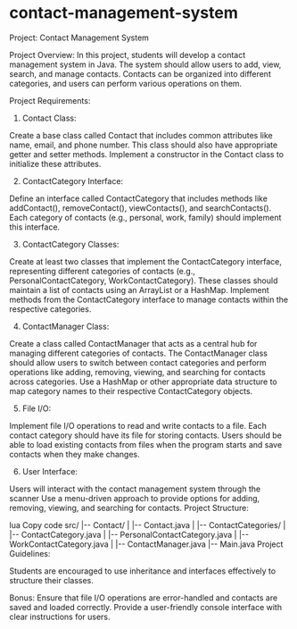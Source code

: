 # contact-management-system
Project: Contact Management System

Project Overview:
In this project, students will develop a contact management system in Java. 
The system should allow users to add, view, search, and manage contacts. 
Contacts can be organized into different categories, and users can perform various operations on them.

Project Requirements:

1. Contact Class:

Create a base class called Contact that includes common attributes like name, email, and phone number. 
This class should also have appropriate getter and setter methods.
Implement a constructor in the Contact class to initialize these attributes.

2. ContactCategory Interface:

Define an interface called ContactCategory that includes methods like addContact(), removeContact(), viewContacts(), and searchContacts().
Each category of contacts (e.g., personal, work, family) should implement this interface.

3. ContactCategory Classes:

Create at least two classes that implement the ContactCategory interface, representing different categories of contacts (e.g., PersonalContactCategory, WorkContactCategory).
These classes should maintain a list of contacts using an ArrayList or a HashMap.
Implement methods from the ContactCategory interface to manage contacts within the respective categories.

4. ContactManager Class:

Create a class called ContactManager that acts as a central hub for managing different categories of contacts.
The ContactManager class should allow users to switch between contact categories and perform operations like adding, removing, viewing, and searching for contacts across categories.
Use a HashMap or other appropriate data structure to map category names to their respective ContactCategory objects.

5. File I/O:

Implement file I/O operations to read and write contacts to a file. Each contact category should have its file for storing contacts.
Users should be able to load existing contacts from files when the program starts and save contacts when they make changes.

6. User Interface:

Users will interact with the contact management system through the scanner
Use a menu-driven approach to provide options for adding, removing, viewing, and searching for contacts.
Project Structure:

lua
Copy code
src/
|-- Contact/
|   |-- Contact.java
|
|-- ContactCategories/
|   |-- ContactCategory.java
|   |-- PersonalContactCategory.java
|   |-- WorkContactCategory.java
|
|-- ContactManager.java
|-- Main.java
Project Guidelines:

Students are encouraged to use inheritance and interfaces effectively to structure their classes.

Bonus:
Ensure that file I/O operations are error-handled and contacts are saved and loaded correctly.
Provide a user-friendly console interface with clear instructions for users.
